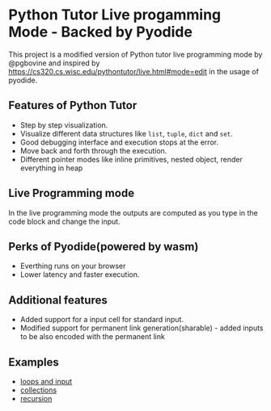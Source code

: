 # Python Tutor Live progamming Mode - Backed by Pyodide

This project is a modified version of Python tutor live programming mode by @pgbovine and inspired by https://cs320.cs.wisc.edu/pythontutor/live.html#mode=edit in the usage of pyodide.

## Features of Python Tutor
- Step by step visualization.
- Visualize different data structures like `list`, `tuple`, `dict` and `set`.
- Good debugging interface and execution stops at the error.
- Move back and forth through the execution.
- Different pointer modes like inline primitives, nested object, render everything in heap

## Live Programming mode
In the live programming mode the outputs are computed as you type in the code block and change the input.

## Perks of Pyodide(powered by wasm)
- Everthing runs on your browser
- Lower latency and faster execution.

## Additional features
- Added support for a input cell for standard input.
- Modified support for permanent link generation(sharable) - added inputs to be also encoded with the permanent link

## Examples
- [loops and input](https://livinnector.github.io/live-py-tutor/#code=%0Afor%20i%20in%20range%2810%29%3A%0A%20%20%20%20print%28i,i**2%29%20%23%20try%20changing%20the%20value%20here%0A%20%20%20%20%0A%23%20go%20step%20by%20step%20with%20the%20slider%20or%20control%20buttons%0Atotal%20%3D%200%0Anum%20%3D%20int%28input%28%29%29%0Awhile%20num%20!%3D0%3A%0A%20%20%20%20total%2B%3Dnum%0A%20%20%20%20num%20%3D%20int%28input%28%29%29%0Aprint%28%22Total%22,total%29&cumulative=false&curInstr=37&heapPrimitives=nevernest&mode=edit&origin=opt-live.js&py=3&rawInputLstJSON=%5B%223%22,%224%22,%225%22,%226%22,%220%22%5D&textReferences=false)
- [collections](https://livinnector.github.io/live-py-tutor/#code=fruits%20%3D%20%5B%22apple%22,%22orange%22,%20%22mango%22,%20%22banana%22%5D%0Afor%20i%20in%20range%28len%28fruits%29%29%3A%0A%20%20%20%20fruits%5Bi%5D%20%3D%20fruits%5Bi%5D.title%28%29%0A%0An%20%3D%20int%28input%28%29%29%0Afor%20i%20in%20range%28n%29%3A%0A%20%20%20%20fruits.append%28input%28%29%29%0A%0Afruit_chars%20%3D%20%7Bchar%20for%20fruit%20in%20fruits%20for%20char%20in%20fruit%20%7D%0Afruit_chars_lower%20%3D%20%7Bchar.lower%28%29%20for%20fruit%20in%20fruits%20for%20char%20in%20fruit%20%7D%0A%0Afruit_char_lens%20%3D%20%7B%7D%0Afor%20fruit%20in%20fruits%3A%0A%20%20%20%20fruit_char_lens%5Bfruit%5D%20%3D%20len%28fruit%29&cumulative=false&curInstr=132&heapPrimitives=nevernest&mode=edit&origin=opt-live.js&py=3&rawInputLstJSON=%5B%223%22,%22Kiwi%22,%22Grapes%22,%22Cherry%22,%22%22%5D&textReferences=false)
- [recursion](https://livinnector.github.io/live-py-tutor/#code=def%20factorial%28n%29%3A%0A%20%20%20%20if%20n%20%3C%3D1%3A%0A%20%20%20%20%20%20%20%20return%201%0A%20%20%20%20return%20n*factorial%28n-1%29%0A%20%20%20%20%0Aanswer%20%3D%20factorial%2810%29&cumulative=false&curInstr=42&heapPrimitives=nevernest&mode=edit&origin=opt-live.js&py=3&rawInputLstJSON=%5B%5D&textReferences=false)
